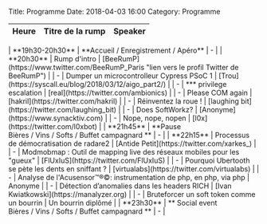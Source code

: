 Title: Programme
Date: 2018-04-03 16:00
Category: Programme

| <center> Heure </center>| <center> Titre de la rump </center> | <center>Speaker</center>      |
|:---------------------:|:-----------------------------------:|:------------------:|
</td><tr style="border-bottom:1px solid black"><td colspan="100%"></tr><td>
| **19h30-20h30**  | **Accueil / Enregistrement / Apéro** | - |
</td><tr style="border-bottom:1px solid black"><td colspan="100%"></tr><td>
| **20h30** |  Rump d'intro |  [BeeRumP](https://www.twitter.com/BeeRumP_Paris "lien vers le profil Twitter de BeeRumP") |
| - | Dumper un microcontrolleur Cypress PSoC 1 | [Trou](https://syscall.eu/blog/2018/03/12/aigo_part2/) |
| - |  *** privilege escalation | [real](https://twitter.com/ambionics) | 
| - | Please COM again | [hakril](https://twitter.com/hakril) |
| - | Réinventez la roue ! | [laughing bit](https://twitter.com/laughing_bit) |
| - | Does SoftWorkz? | [Anonyme](https://www.synacktiv.com) |
| - | Nope, nope, nopen | [l0x](https://twitter.com/l0xbot) |
</td><tr style="border-bottom:1px solid black"><td colspan="100%"></tr><td>
| **21h45**  | **Pause <br/>Bières / Vins / Softs / Buffet campagnard ** | - |
</td><tr style="border-bottom:1px solid black"><td colspan="100%"></tr><td>
| **22h15** | Processus de démocratisation de radare2 | [Antide Petit](https://twitter.com/xarkes_) |
| - | Modmobmap : Outil de mapping live des réseaux mobiles pour les "gueux" | [FlUxIuS](https://twitter.com/FlUxIuS) |
| - | Pourquoi Ubertooth se pète les dents en sniffant ? | [virtualabs](https://twitter.com/virtualabs) |
| - | Analyse de l'Acusensor™®©: instrumentation de php, en php, via php | Anonyme |
| - | Détection d’anomalies dans les headers RICH | [Ivan Kwiatkowski](https://manalyzer.org) |
| - | Bruteforcer un soft token comme un bourrin | Un bourrin diplômé |
</td><tr style="border-bottom:1px solid black"><td colspan="100%"></tr><td>
| **23h30**  | ** Social event <br/>Bières / Vins / Softs / Buffet campagnard **  | - |
</td><tr style="border-bottom:1px solid black"><td colspan="100%"></tr><td>





